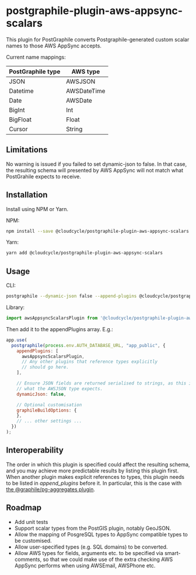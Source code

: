 postgraphile-plugin-aws-appsync-scalars
=======================================


This plugin for PostGraphile converts Postgraphile-generated custom scalar names to those AWS AppSync accepts.

Current name mappings:

| PostGraphile type | AWS type |
|-------------------|----------|
| JSON | AWSJSON |
| Datetime | AWSDateTime |
| Date | AWSDate |
| BigInt | Int |
| BigFloat | Float |
| Cursor | String |


Limitations
-----------

No warning is issued if you failed to set dynamic-json to false. In that case,
the resulting schema will presented by AWS AppSync will not match what PostGrahile expects to receive.


Installation
------------

Install using NPM or Yarn.

NPM:

```bash
npm install --save @cloudcycle/postgraphile-plugin-aws-appsync-scalars
```

Yarn:
```bash
yarn add @cloudcycle/postgraphile-plugin-aws-appsync-scalars
```

Usage
-----

CLI:

```bash
postgraphile --dynamic-json false --append-plugins @cloudcycle/postgraphile-plugin-aws-appsync-scalars
```

Library:

```javascript
import awsAppsyncScalarsPlugin from '@cloudcycle/postgraphile-plugin-aws-appsync-scalars';
```

Then add it to the appendPlugins array. E.g.:

```javascript
app.use(
  postgraphile(process.env.AUTH_DATABASE_URL, "app_public", {
    appendPlugins: [
      awsAppsyncScalarsPlugin,
      // Any other plugins that reference types explicitly
      // should go here.
    ],

    // Ensure JSON fields are returned serialised to strings, as this is
    // what the AWSJSON type expects.
    dynamicJson: false,

    // Optional customisation
    graphileBuildOptions: {
    },
    // ... other settings ...
  })
);
```

Interoperability
----------------

The order in which this plugin is specified could affect the resulting
schema, and you may achieve more predictable results by listing this plugin first. When another plugin makes explicit references to
types, this plugin needs to be listed in _append_plugins_ before it. In particular, this is the case with [the @graphile/pg-aggregates plugin](https://www.npmjs.com/package/@graphile/pg-aggregates).

Roadmap
-------

* Add unit tests
* Support scalar types from the PostGIS plugin, notably GeoJSON.
* Allow the mapping of PosgreSQL types to AppSync compatible types to be
  customised.
* Allow user-specified types (e.g. SQL domains) to be converted.
* Allow AWS types for fields, arguments etc. to be specified via smart-comments, so
that we could make use of the extra checking AWS AppSync performs when using AWSEmail,
AWSPhone etc.
